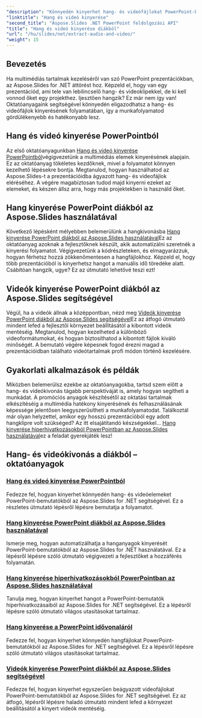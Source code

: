 ```yaml
---
"description": "Könnyedén kinyerhet hang- és videófájlokat PowerPoint-bemutatókból az Aspose.Slides for .NET segítségével átfogó, lépésről lépésre haladó oktatóanyagaink segítségével."
"linktitle": "Hang és videó kinyerése"
"second_title": "Aspose.Slides .NET PowerPoint feldolgozási API"
"title": "Hang és videó kinyerése diákból"
"url": "/hu/slides/net/extract-audio-and-video/"
"weight": 15
---
```


## Bevezetés

Ha multimédiás tartalmak kezeléséről van szó PowerPoint prezentációkban, az Aspose.Slides for .NET áttörést hoz. Képzeld el, hogy van egy prezentációd, ami tele van lebilincselő hang- és videoklipekkel, de ki kell vonnod őket egy projekthez. Ijesztően hangzik? Ez már nem így van! Oktatóanyagaink segítségével könnyedén eligazodhatsz a hang- és videófájlok kinyerésének folyamatában, így a munkafolyamatod gördülékenyebb és hatékonyabb lesz.

## Hang és videó kinyerése PowerPointból

Az első oktatóanyagunkban [Hang és videó kinyerése PowerPointból](./extracting-audio-and-video/)végigvezetünk a multimédiás elemek kinyerésének alapjain. Ez az oktatóanyag tökéletes kezdőknek, mivel a folyamatot könnyen kezelhető lépésekre bontja. Megtanulod, hogyan használhatod az Aspose.Slides-t a prezentációidba ágyazott hang- és videofájlok eléréséhez. A végére magabiztosan tudod majd kinyerni ezeket az elemeket, és készen állsz arra, hogy más projektekben is használd őket.

## Hang kinyerése PowerPoint diákból az Aspose.Slides használatával

Következő lépésként mélyebben belemerülünk a hangkivonásba [Hang kinyerése PowerPoint diákból az Aspose.Slides használatával](./extract-audio-from-powerpoint/)Ez az oktatóanyag azoknak a fejlesztőknek készült, akik automatizálni szeretnék a kinyerési folyamatot. Végigvezetünk a kódrészleteken, és elmagyarázzuk, hogyan férhetsz hozzá zökkenőmentesen a hangfájlokhoz. Képzeld el, hogy több prezentációból is kinyerhetsz hangot a manuális idő töredéke alatt. Csábítóan hangzik, ugye? Ez az útmutató lehetővé teszi ezt!

## Videók kinyerése PowerPoint diákból az Aspose.Slides segítségével

Végül, ha a videók állnak a középpontban, nézd meg [Videók kinyerése PowerPoint diákból az Aspose.Slides segítségével](./extract-videos-from-powerpoint-slides/)Ez az átfogó útmutató mindent lefed a fejlesztői környezet beállításától a kibontott videók mentéséig. Megtanulod, hogyan kezelheted a különböző videoformátumokat, és hogyan biztosíthatod a kibontott fájlok kiváló minőségét. A bemutató végére képesnek fogod érezni magad a prezentációidban található videótartalmak profi módon történő kezelésére.

## Gyakorlati alkalmazások és példák

Miközben belemerülsz ezekbe az oktatóanyagokba, tartsd szem előtt a hang- és videókivonás tágabb perspektíváját is, amely hogyan segítheti a munkádat. A promóciós anyagok készítésétől az oktatási tartalmak elkészítéséig a multimédia hatékony kinyerésének és felhasználásának képessége jelentősen leegyszerűsítheti a munkafolyamatodat. Találkoztál már olyan helyzettel, amikor egy hosszú prezentációból egy adott hangklipre volt szükséged? Az itt elsajátítandó készségekkel... [Hang kinyerése hiperhivatkozásokból PowerPointban az Aspose.Slides használatával](./extract-audio-from-hyperlinks/)ez a feladat gyerekjáték lesz!

## Hang- és videókivonás a diákból – oktatóanyagok
### [Hang és videó kinyerése PowerPointból](./extracting-audio-and-video/)
Fedezze fel, hogyan kinyerhet könnyedén hang- és videóelemeket PowerPoint-bemutatókból az Aspose.Slides for .NET segítségével. Ez a részletes útmutató lépésről lépésre bemutatja a folyamatot.
### [Hang kinyerése PowerPoint diákból az Aspose.Slides használatával](./extract-audio-from-powerpoint/)
Ismerje meg, hogyan automatizálhatja a hanganyagok kinyerését PowerPoint-bemutatókból az Aspose.Slides for .NET használatával. Ez a lépésről lépésre szóló útmutató végigvezeti a fejlesztőket a hozzáférés folyamatán.
### [Hang kinyerése hiperhivatkozásokból PowerPointban az Aspose.Slides használatával](./extract-audio-from-hyperlinks/)
Tanulja meg, hogyan kinyerhet hangot a PowerPoint-bemutatók hiperhivatkozásaiból az Aspose.Slides for .NET segítségével. Ez a lépésről lépésre szóló útmutató világos utasításokat tartalmaz.
### [Hang kinyerése a PowerPoint idővonaláról](./extracting-audio-from-timeline/)
Fedezze fel, hogyan kinyerhet könnyedén hangfájlokat PowerPoint-bemutatókból az Aspose.Slides for .NET segítségével. Ez a lépésről lépésre szóló útmutató világos utasításokat tartalmaz.
### [Videók kinyerése PowerPoint diákból az Aspose.Slides segítségével](./extract-videos-from-powerpoint-slides/)
Fedezze fel, hogyan kinyerhet egyszerűen beágyazott videofájlokat PowerPoint-bemutatókból az Aspose.Slides for .NET segítségével. Ez az átfogó, lépésről lépésre haladó útmutató mindent lefed a környezet beállításától a kinyert videók mentéséig.